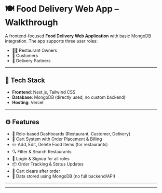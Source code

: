 # 🍽️ Food Delivery Web App – Walkthrough

A frontend-focused **Food Delivery Web Application** with basic MongoDB integration. The app supports three user roles:

- 🧑‍🍳 Restaurant Owners  
- 👤 Customers  
- 🚚 Delivery Partners

---

## 🧰 Tech Stack

- **Frontend**: Next.js, Tailwind CSS  
- **Database**: MongoDB (directly used, no custom backend)  
- **Hosting**: Vercel

---

## ⚙️ Features

- 👥 Role-based Dashboards (Restaurant, Customer, Delivery)
- 🛒 Cart System with Order Placement & Billing
- ✏️ Add, Edit, Delete Food Items (for restaurants)
- 🔍 Filter & Search Restaurants
- 🔐 Login & Signup for all roles
- 📦 Order Tracking & Status Updates
- 🧹 Cart clears after order
- 💾 Data stored using MongoDB (no full backend/API)

---

---

